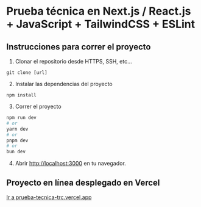 # Prueba técnica en Next.js / React.js + JavaScript + TailwindCSS + ESLint

## Instrucciones para correr el proyecto

1. Clonar el repositorio desde HTTPS, SSH, etc...
```
git clone [url]
```
2. Instalar las dependencias del proyecto
```
npm install
```
3. Correr el proyecto
```bash
npm run dev
# or
yarn dev
# or
pnpm dev
# or
bun dev
```

4. Abrir [http://localhost:3000](http://localhost:3000) en tu navegador.

## Proyecto en línea desplegado en Vercel
[Ir a prueba-tecnica-trc.vercel.app](https://prueba-tecnica-trc.vercel.app/)